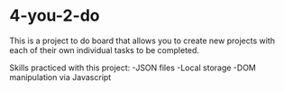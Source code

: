 # 4-you-2-do
This is a project to do board that allows you to create new projects with each of their own individual
tasks to be completed.

Skills practiced with this project:
    -JSON files
    -Local storage
    -DOM manipulation via Javascript